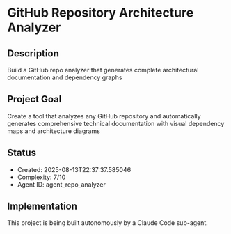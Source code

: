# GitHub Repository Architecture Analyzer

## Description
Build a GitHub repo analyzer that generates complete architectural documentation and dependency graphs

## Project Goal
Create a tool that analyzes any GitHub repository and automatically generates comprehensive technical documentation with visual dependency maps and architecture diagrams

## Status
- Created: 2025-08-13T22:37:37.585046
- Complexity: 7/10
- Agent ID: agent_repo_analyzer

## Implementation
This project is being built autonomously by a Claude Code sub-agent.
